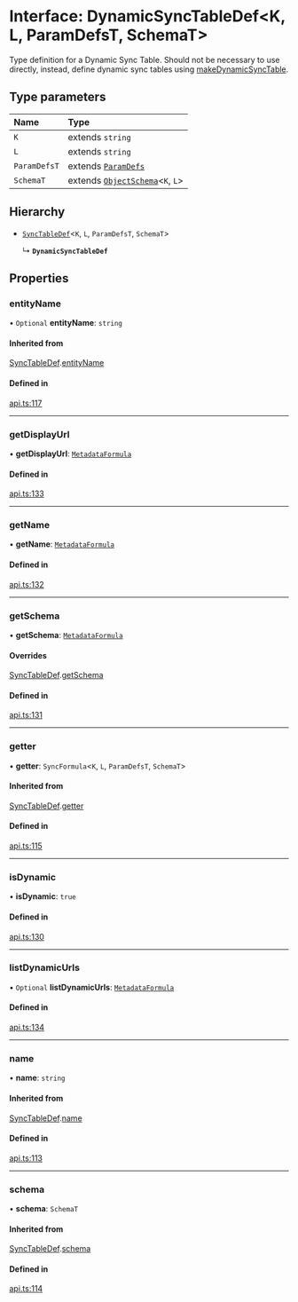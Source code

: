 # Interface: DynamicSyncTableDef<K, L, ParamDefsT, SchemaT\>

Type definition for a Dynamic Sync Table. Should not be necessary to use directly,
instead, define dynamic sync tables using [makeDynamicSyncTable](../README.md#makedynamicsynctable).

## Type parameters

| Name | Type |
| :------ | :------ |
| `K` | extends `string` |
| `L` | extends `string` |
| `ParamDefsT` | extends [`ParamDefs`](../README.md#paramdefs) |
| `SchemaT` | extends [`ObjectSchema`](ObjectSchema.md)<`K`, `L`\> |

## Hierarchy

- [`SyncTableDef`](SyncTableDef.md)<`K`, `L`, `ParamDefsT`, `SchemaT`\>

  ↳ **`DynamicSyncTableDef`**

## Properties

### entityName

• `Optional` **entityName**: `string`

#### Inherited from

[SyncTableDef](SyncTableDef.md).[entityName](SyncTableDef.md#entityname)

#### Defined in

[api.ts:117](https://github.com/coda/packs-sdk/blob/main/api.ts#L117)

___

### getDisplayUrl

• **getDisplayUrl**: [`MetadataFormula`](../README.md#metadataformula)

#### Defined in

[api.ts:133](https://github.com/coda/packs-sdk/blob/main/api.ts#L133)

___

### getName

• **getName**: [`MetadataFormula`](../README.md#metadataformula)

#### Defined in

[api.ts:132](https://github.com/coda/packs-sdk/blob/main/api.ts#L132)

___

### getSchema

• **getSchema**: [`MetadataFormula`](../README.md#metadataformula)

#### Overrides

[SyncTableDef](SyncTableDef.md).[getSchema](SyncTableDef.md#getschema)

#### Defined in

[api.ts:131](https://github.com/coda/packs-sdk/blob/main/api.ts#L131)

___

### getter

• **getter**: `SyncFormula`<`K`, `L`, `ParamDefsT`, `SchemaT`\>

#### Inherited from

[SyncTableDef](SyncTableDef.md).[getter](SyncTableDef.md#getter)

#### Defined in

[api.ts:115](https://github.com/coda/packs-sdk/blob/main/api.ts#L115)

___

### isDynamic

• **isDynamic**: ``true``

#### Defined in

[api.ts:130](https://github.com/coda/packs-sdk/blob/main/api.ts#L130)

___

### listDynamicUrls

• `Optional` **listDynamicUrls**: [`MetadataFormula`](../README.md#metadataformula)

#### Defined in

[api.ts:134](https://github.com/coda/packs-sdk/blob/main/api.ts#L134)

___

### name

• **name**: `string`

#### Inherited from

[SyncTableDef](SyncTableDef.md).[name](SyncTableDef.md#name)

#### Defined in

[api.ts:113](https://github.com/coda/packs-sdk/blob/main/api.ts#L113)

___

### schema

• **schema**: `SchemaT`

#### Inherited from

[SyncTableDef](SyncTableDef.md).[schema](SyncTableDef.md#schema)

#### Defined in

[api.ts:114](https://github.com/coda/packs-sdk/blob/main/api.ts#L114)
